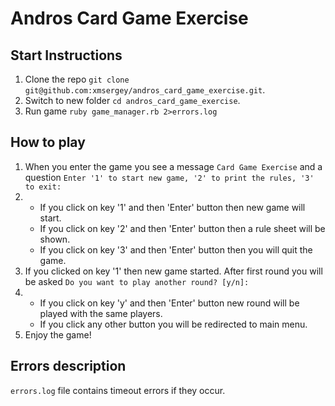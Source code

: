 # Andros Card Game Exercise

## Start Instructions
1. Clone the repo `git clone git@github.com:xmsergey/andros_card_game_exercise.git`.
2. Switch to new folder `cd andros_card_game_exercise`.
3. Run game `ruby game_manager.rb 2>errors.log`
   
##  How to play
1. When you enter the game you see a message `Card Game Exercise` and a question `Enter '1' to start new game, '2' to print the rules, '3' to exit:`
2. 
    - If you click on key '1' and then 'Enter' button then new game will start.
    - If you click on key '2' and then 'Enter' button then a rule sheet will be shown.
    - If you click on key '3' and then 'Enter' button then you will quit the game.
3. If you clicked on key '1' then new game started. After first round you will be asked `Do you want to play another round? [y/n]:` 
4.
    - If you click on key 'y' and then 'Enter' button new round will be played with the same players.
    - If you click any other button you will be redirected to main menu.
5. Enjoy the game!

## Errors description
`errors.log` file contains timeout errors if they occur.
